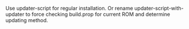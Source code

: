 Use updater-script for regular installation.
Or rename updater-script-with-updater to force checking build.prop for current ROM and determine updating method. 